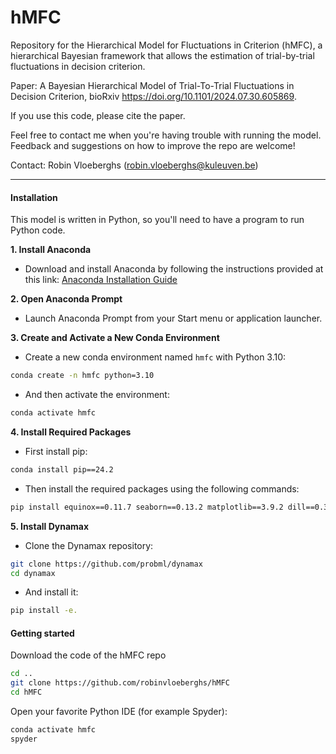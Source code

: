 # hMFC
Repository for the Hierarchical Model for Fluctuations in Criterion (hMFC), a hierarchical Bayesian framework that allows the estimation of trial-by-trial fluctuations in decision criterion.

Paper: A Bayesian Hierarchical Model of Trial-To-Trial Fluctuations in Decision Criterion, bioRxiv https://doi.org/10.1101/2024.07.30.605869.

If you use this code, please cite the paper.

Feel free to contact me when you're having trouble with running the model. Feedback and suggestions on how to improve the repo are welcome!

Contact: Robin Vloeberghs (robin.vloeberghs@kuleuven.be)



---

#### Installation

This model is written in Python, so you'll need to have a program to run Python code.

**1. Install Anaconda**
   * Download and install Anaconda by following the instructions provided at this link: [Anaconda Installation Guide](https://docs.anaconda.com/anaconda/install/)

**2. Open Anaconda Prompt**
   * Launch Anaconda Prompt from your Start menu or application launcher.
   
**3. Create and Activate a New Conda Environment** 
   * Create a new conda environment named `hmfc` with Python 3.10:
```bash
conda create -n hmfc python=3.10
```
   * And then activate the environment:
```bash
conda activate hmfc
```
**4. Install Required Packages**
   * First install pip:
```bash
conda install pip==24.2
```
 * Then install the required packages using the following commands:
```bash
pip install equinox==0.11.7 seaborn==0.13.2 matplotlib==3.9.2 dill==0.3.8
```
**5. Install Dynamax**
   * Clone the Dynamax repository:
```bash
git clone https://github.com/probml/dynamax
cd dynamax
```
   * And install it:
```bash
pip install -e.
```

#### Getting started
Download the code of the hMFC repo
```bash
cd ..
git clone https://github.com/robinvloeberghs/hMFC
cd hMFC
```

Open your favorite Python IDE (for example Spyder):
```python
conda activate hmfc
spyder
```



